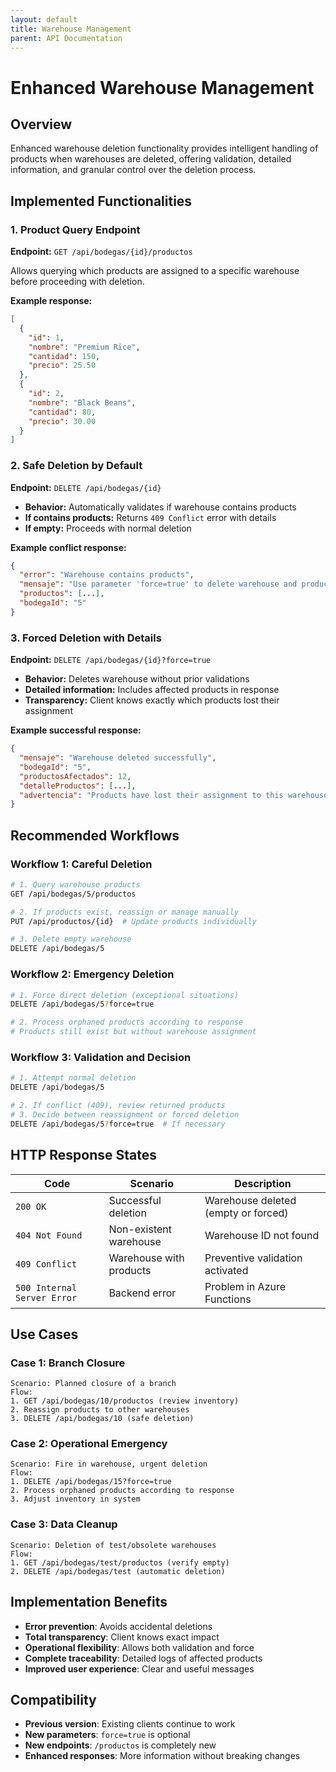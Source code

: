 ```yaml
---
layout: default
title: Warehouse Management
parent: API Documentation
---
```


<link rel="stylesheet" href="https://diegobarrosa.github.io/diegobarrosaraya-assets/shared-theme.css">
<link rel="stylesheet" href="https://diegobarrosa.github.io/diegobarrosaraya-assets/shared-footer.css">
<script src="https://diegobarrosa.github.io/diegobarrosaraya-assets/shared-theme.js"></script>

# Enhanced Warehouse Management

## Overview

Enhanced warehouse deletion functionality provides intelligent handling of products when warehouses are deleted, offering validation, detailed information, and granular control over the deletion process.

## Implemented Functionalities

### 1. Product Query Endpoint 
**Endpoint:** `GET /api/bodegas/{id}/productos`

Allows querying which products are assigned to a specific warehouse before proceeding with deletion.

**Example response:**
```json
[
  {
    "id": 1,
    "nombre": "Premium Rice",
    "cantidad": 150,
    "precio": 25.50
  },
  {
    "id": 2,
    "nombre": "Black Beans",
    "cantidad": 80,
    "precio": 30.00
  }
]
```

### 2. Safe Deletion by Default
**Endpoint:** `DELETE /api/bodegas/{id}`

- **Behavior:** Automatically validates if warehouse contains products
- **If contains products:** Returns `409 Conflict` error with details
- **If empty:** Proceeds with normal deletion

**Example conflict response:**
```json
{
  "error": "Warehouse contains products",
  "mensaje": "Use parameter 'force=true' to delete warehouse and products, or reassign products first",
  "productos": [...],
  "bodegaId": "5"
}
```

### 3. Forced Deletion with Details
**Endpoint:** `DELETE /api/bodegas/{id}?force=true`

- **Behavior:** Deletes warehouse without prior validations
- **Detailed information:** Includes affected products in response
- **Transparency:** Client knows exactly which products lost their assignment

**Example successful response:**
```json
{
  "mensaje": "Warehouse deleted successfully",
  "bodegaId": "5",
  "productosAfectados": 12,
  "detalleProductos": [...],
  "advertencia": "Products have lost their assignment to this warehouse"
}
```

## Recommended Workflows

### Workflow 1: Careful Deletion
```bash
# 1. Query warehouse products
GET /api/bodegas/5/productos

# 2. If products exist, reassign or manage manually
PUT /api/productos/{id}  # Update products individually

# 3. Delete empty warehouse
DELETE /api/bodegas/5
```

### Workflow 2: Emergency Deletion
```bash
# 1. Force direct deletion (exceptional situations)
DELETE /api/bodegas/5?force=true

# 2. Process orphaned products according to response
# Products still exist but without warehouse assignment
```

### Workflow 3: Validation and Decision
```bash
# 1. Attempt normal deletion
DELETE /api/bodegas/5

# 2. If conflict (409), review returned products
# 3. Decide between reassignment or forced deletion
DELETE /api/bodegas/5?force=true  # If necessary
```

## HTTP Response States

| Code | Scenario | Description |
|------|----------|-------------|
| `200 OK` | Successful deletion | Warehouse deleted (empty or forced) |
| `404 Not Found` | Non-existent warehouse | Warehouse ID not found |
| `409 Conflict` | Warehouse with products | Preventive validation activated |
| `500 Internal Server Error` | Backend error | Problem in Azure Functions |

## Use Cases

### Case 1: Branch Closure
```
Scenario: Planned closure of a branch
Flow: 
1. GET /api/bodegas/10/productos (review inventory)
2. Reassign products to other warehouses
3. DELETE /api/bodegas/10 (safe deletion)
```

### Case 2: Operational Emergency
```
Scenario: Fire in warehouse, urgent deletion
Flow: 
1. DELETE /api/bodegas/15?force=true
2. Process orphaned products according to response
3. Adjust inventory in system
```

### Case 3: Data Cleanup
```
Scenario: Deletion of test/obsolete warehouses
Flow: 
1. GET /api/bodegas/test/productos (verify empty)
2. DELETE /api/bodegas/test (automatic deletion)
```

## Implementation Benefits

- **Error prevention**: Avoids accidental deletions
- **Total transparency**: Client knows exact impact
- **Operational flexibility**: Allows both validation and force
- **Complete traceability**: Detailed logs of affected products
- **Improved user experience**: Clear and useful messages

## Compatibility

- **Previous version**: Existing clients continue to work
- **New parameters**: `force=true` is optional
- **New endpoints**: `/productos` is completely new
- **Enhanced responses**: More information without breaking changes
